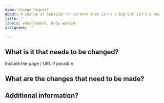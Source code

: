 ```yaml
---
name: Change Request
about: A change of behavior or content that isn't a bug but isn't a new feature either
title: ''
labels: enhancement, help wanted
assignees: ''

---
```


## What is it that needs to be changed?
Include the page / URL if possible

## What are the changes that need to be made?

## Additional information?
